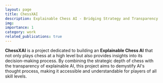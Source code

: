 ```yaml
---
layout: page
title: ChessXAI
description: Explainable Chess AI - Bridging Strategy and Transparency
img: 
importance: 1
category: work
related_publications: true
---
```


**ChessXAI** is a project dedicated to building an **Explainable Chess AI** that not only plays chess at a high level but also provides insights into its decision-making process. By combining the strategic depth of chess with the transparency of explainable AI, this project aims to demystify AI's thought process, making it accessible and understandable for players of all skill levels.


